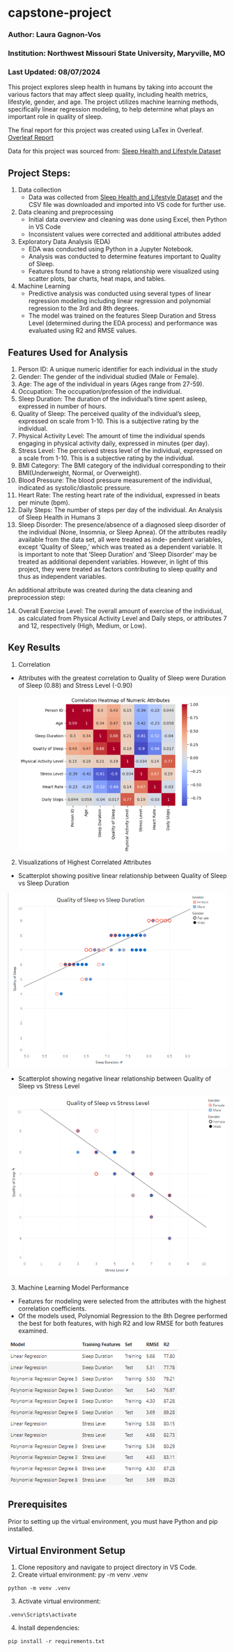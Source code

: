 # capstone-project

### Author: Laura Gagnon-Vos
### Institution: Northwest Missouri State University, Maryville, MO
### Last Updated: 08/07/2024

This project explores sleep health in humans by taking into account the various factors that may affect sleep quality, including health metrics, lifestyle, gender, and age. The project utilizes machine learning methods, specifically linear regression modeling, to help determine what plays an important role in quality of sleep. 

The final report for this project was created using LaTex in Overleaf. 
[Overleaf Report](https://www.overleaf.com/read/xdknsvhdhnrs#ca4e7a) 

Data for this project was sourced from: [Sleep Health and Lifestyle Dataset](https://www.kaggle.com/datasets/uom190346a/sleep-health-and-lifestyle-dataset/data)

## Project Steps:
1. Data collection
    - Data was collected from [Sleep Health and Lifestyle Dataset](https://www.kaggle.com/datasets/uom190346a/sleep-health-and-lifestyle-dataset/data) and the CSV file was downloaded and imported into VS code for further use.
2. Data cleaning and preprocessing
    - Initial data overview and cleaning was done using Excel, then Python in VS Code
    - Inconsistent values were corrected and additional attributes added
3. Exploratory Data Analysis (EDA)
    - EDA was conducted using Python in a Jupyter Notebook.
    - Analysis was conducted to determine features important to Quality of Sleep.
    - Features found to have a strong relationship were visualized using scatter plots, bar charts, heat maps, and tables.
4. Machine Learning
    - Predictive analysis was conducted using several types of linear regression modeling including linear regression and polynomial regression to the 3rd and 8th degrees.
    - The model was trained on the features Sleep Duration and Stress Level (determined during the EDA process) and performance was evaluated using R2 and RMSE values.

   
## Features Used for Analysis
1. Person ID: A unique numeric identifier for each individual in the study
2. Gender: The gender of the individual studied (Male or Female).
3. Age: The age of the individual in years (Ages range from 27-59).
4. Occupation: The occupation/profession of the individual.
5. Sleep Duration: The duration of the individual’s time spent asleep, expressed
in number of hours.
6. Quality of Sleep: The perceived quality of the individual’s sleep, expressed
on scale from 1-10. This is a subjective rating by the individual.
7. Physical Activity Level: The amount of time the individual spends engaging
in physical activity daily, expressed in minutes (per day).
8. Stress Level: The perceived stress level of the individual, expressed on a scale
from 1-10. This is a subjective rating by the individual.
9. BMI Category: The BMI category of the individual corresponding to their
BMI(Underweight, Normal, or Overweight).
10. Blood Pressure: The blood pressure measurement of the individual, indicated
as systolic/diastolic pressure.
11. Heart Rate: The resting heart rate of the individual, expressed in beats per
minute (bpm).
12. Daily Steps: The number of steps per day of the individual.
An Analysis of Sleep Health in Humans 3
13. Sleep Disorder: The presence/absence of a diagnosed sleep disorder of the
individual (None, Insomnia, or Sleep Apnea).
Of the attributes readily available from the data set, all were treated as inde-
pendent variables, except ‘Quality of Sleep,’ which was treated as a dependent
variable. It is important to note that ‘Sleep Duration’ and ‘Sleep Disorder’ may
be treated as additional dependent variables. However, in light of this project,
they were treated as factors contributing to sleep quality and thus as independent
variables.

An additional attribute was created during the data cleaning and preprocession step:

14. Overall Exercise Level: The overall amount of exercise of the individual, as
calculated from Physical Activity Level and Daily steps, or attributes 7 and 12,
respectively (High, Medium, or Low).


## Key Results
1. Correlation
  - Attributes with the greatest correlation to Quality of Sleep were Duration of Sleep (0.88) and Stress Level (-0.90)
    
    ![Screenshot showing correlation matrix of numeric attributes](./Heatmap.png)
    
2. Visualizations of Highest Correlated Attributes
  - Scatterplot showing positive linear relationship between Quality of Sleep vs Sleep Duration
    
![Screenshot showing Quality of Sleep vs Sleep Duration scatterplot](./Scatter_Quality_vs_Duration.png)

  - Scatterplot showing negative linear relationship between Quality of Sleep vs Stress Level
    
![Screenshot showing Quality of Sleep vs Stress Level scatterplot](./Scatter_Quality_vs_Stress.png)

3. Machine Learning Model Performance
  - Features for modeling were selected from the attributes with the highest correlation coefficients.
  - Of the models used, Polynomial Regression to the 8th Degree performed the best for both features, with high R2 and low RMSE for both features examined.
    
![Screenshot showing ML results](./ML_Results.png)
    

## Prerequisites
Prior to setting up the virtual environment, you must have Python and pip installed.


## Virtual Environment Setup
1. Clone repository and navigate to project directory in VS Code.
2. Create virtual environment: py -m venv .venv
~~~
python -m venv .venv
~~~
  
3. Activate virtual environment: 
~~~
.venv\Scripts\activate
~~~
   
4. Install dependencies:
~~~
pip install -r requirements.txt
~~~


